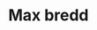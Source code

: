 ---
title: 'Max bredd'
symbol_image: 'symbols/insats/21.svg'
weight: 21
card: true
card_color: 'bg-symbol-yellow'
---